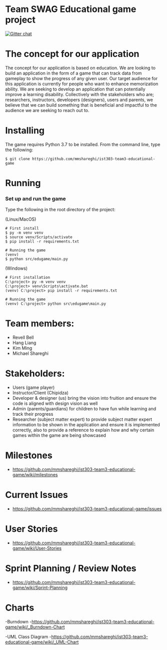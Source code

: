 # Team SWAG Educational game project 

[![Gitter chat](https://badges.gitter.im/gitterHQ/gitter.png)](https://gitter.im/ist303-team3-educational-game/Lobby)

# The concept for our application

The concept for our application is based on education. We are looking to build an application in the form of a game 
that can track data from gameplay to show the progress of any given user. Our target audience for this application is 
currently for people who want to enhance memorization ability. We are seeking to develop an application that can potentially improve a learning disability. Collectively with the stakeholders who are; researchers, instructors, 
developers (designers), users and parents, we believe that we can build something that is beneficial and impactful to 
the audience we are seeking to reach out to. 

# Installing

The game requires Python 3.7 to be installed. From the command line, type the following:

```
$ git clone https://github.com/mmshareghi/ist303-team3-educational-game
```

# Running 

### Set up and run the game

Type the following in the root directory of the project:

(Linux/MacOS)
```
# First install
$ py -m venv venv
$ source venv/Scripts/activate
$ pip install -r requirements.txt

# Running the game
(venv)
$ python src/edugame/main.py
```

(Windows)
```
# First installation
C:\project> py -m venv venv
C:\project> venv\Scripts\activate.bat
(venv) C:\project> pip install -r requirements.txt

# Running the game
(venv) C:\project> python src\edugame\main.py
```

# Team members:
- Revell Bell
- Hang Liang
- Kim Ming
- Michael Shareghi

# Stakeholders:
- Users (game player)
- Instructor/Client (Chipidza)
- Developer & designer (us)
  bring the vision into fruition and ensure the code is aligned with design vision as well
- Admin (parents/guardians)
  for children to have fun while learning and track their progress
- Researcher (subject matter expert)
  to provide subject matter expert information to be shown in the application and ensure it is implemented correctly, 
  also to provide a   reference to explain how and why certain games within the game are being showcased

# Milestones
- https://github.com/mmshareghi/ist303-team3-educational-game/wiki/milestones

# Current Issues
- https://github.com/mmshareghi/ist303-team3-educational-game/issues
  
# User Stories
- https://github.com/mmshareghi/ist303-team3-educational-game/wiki/User-Stories

# Sprint Planning / Review Notes
- https://github.com/mmshareghi/ist303-team3-educational-game/wiki/Sprint-Planning

# Charts
  -Burndown
    -https://github.com/mmshareghi/ist303-team3-educational-game/wiki/_Burndown-Chart
  
  -UML Class Diagram
    -https://github.com/mmshareghi/ist303-team3-educational-game/wiki/_UML-Chart
